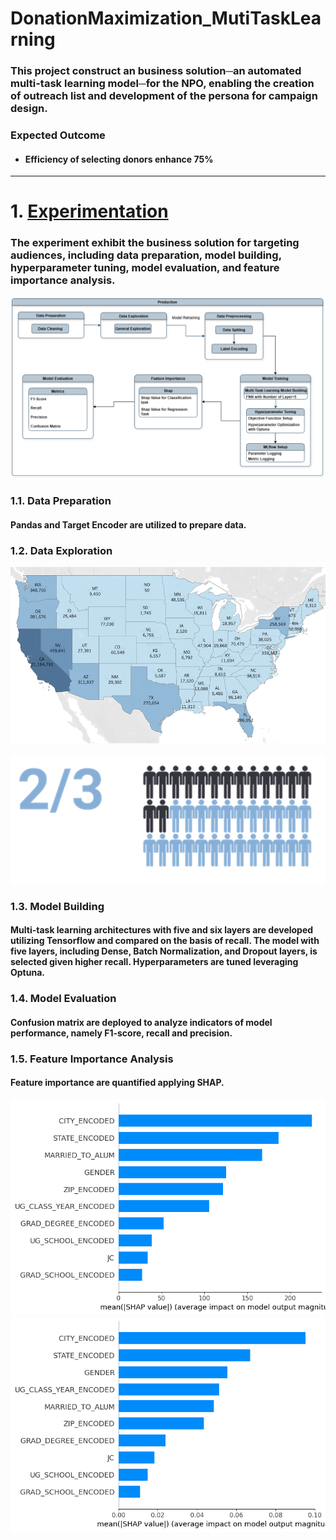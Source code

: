 # **DonationMaximization_MutiTaskLearning**
### This project construct an business solution─an automated multi-task learning model─for the NPO, enabling the creation of outreach list and development of the persona for campaign design.
### Expected Outcome
- #### Efficiency of selecting donors enhance 75%

---

# 1. [Experimentation](src/experimentation.ipynb)
### The experiment exhibit the business solution for targeting audiences, including data preparation, model building, hyperparameter tuning, model evaluation, and feature importance analysis.
![](Image/Workflow_Experimentation.png)

### 1.1. Data Preparation
#### Pandas and Target Encoder are utilized to prepare data.

### 1.2. Data Exploration
![](image\AmountOfDonation_Map.png "Figure 1: Map Exhibiting Amount of Donation")

![](image\Donar_Percentage.png "Figure 2: Percentage of Individuals without Prior Donation")

### 1.3. Model Building
#### Multi-task learning architectures with five and six layers are developed utilizing Tensorflow and compared on the basis of recall. The model with five layers, including Dense, Batch Normalization, and Dropout layers, is selected given higher recall. Hyperparameters are tuned leveraging Optuna.

### 1.4. Model Evaluation
#### Confusion matrix are deployed to analyze indicators of model performance, namely F1-score, recall and precision.

### 1.5. Feature Importance Analysis
#### Feature importance are quantified applying SHAP.
![](image\ShapValue_Classification.png "Figure 3: Barplot Manifesting SHAP Value for Classification Task")
![](image\ShapValueRegression.png "Figure 4: Barplot exhibiting SHAP Value for Regression Task")
